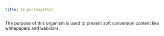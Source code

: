 ```yaml
---
title: tp_pw-imageText
---
```


The purpose of this organism is used to present soft conversion content like whitepapers and webinars.
